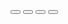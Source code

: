 <div class="flex flex-wrap items-center gap-2">
<Button class="!p-2"><ArrowRightOutline class="h-7 w-7" /></Button>
<Button pill={true} class="!p-2"
    ><ArrowRightOutline class="h-5 w-5" /></Button
>
<Button outline={true} class="!p-2" size="lg">
    <ThumbsUpSolid class="h-7 w-7" />
</Button>
<Button pill={true} outline={true} class="!p-2" size="xl">
    <ThumbsUpSolid class="h-5 w-5" />
</Button>
</div>